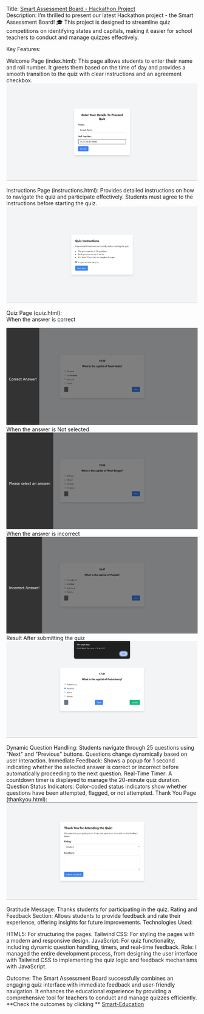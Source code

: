 Title: <a href="https://lokesh-reddy14.github.io/hackathon-Smart-Education/" target="_blank">Smart Assessment Board - Hackathon Project
</a><br/>
Description:
I’m thrilled to present our latest Hackathon project - the Smart Assessment Board! 🎓 This project is designed to streamline quiz competitions on identifying states and capitals, making it easier for school teachers to conduct and manage quizzes effectively.

Key Features:

Welcome Page (index.html): This page allows students to enter their name and roll number. It greets them based on the time of day and provides a smooth transition to the quiz with clear instructions and an agreement checkbox.
<img src="https://raw.githubusercontent.com/lokesh-reddy14/hackathon-Smart-Education/main/OUTPUT%20SCREENSHOTS/Screenshot%202024-08-19%20224827.png" alt="Smart-Education " />


Instructions Page (instructions.html): Provides detailed instructions on how to navigate the quiz and participate effectively. Students must agree to the instructions before starting the quiz.
<img src="https://raw.githubusercontent.com/lokesh-reddy14/hackathon-Smart-Education/main/OUTPUT%20SCREENSHOTS/Screenshot%202024-08-19%20224842.png" alt="Smart-Education  " />


Quiz Page (quiz.html):<br/>
When the answer is correct 

<img src="https://raw.githubusercontent.com/lokesh-reddy14/hackathon-Smart-Education/main/OUTPUT%20SCREENSHOTS/Screenshot%202024-08-19%20224920.png" alt="Smart-Education  " />
<br/>
When the answer is Not selected

<img src="https://raw.githubusercontent.com/lokesh-reddy14/hackathon-Smart-Education/main/OUTPUT%20SCREENSHOTS/Screenshot%202024-08-19%20224944.png" alt="Smart-Education  " />
<br/>
When the answer is incorrect

<img src="https://raw.githubusercontent.com/lokesh-reddy14/hackathon-Smart-Education/main/OUTPUT%20SCREENSHOTS/Screenshot%202024-08-19%20225002.png" alt="Smart-Education  " />
<br/>
Result After submitting the quiz

<img src="https://raw.githubusercontent.com/lokesh-reddy14/hackathon-Smart-Education/main/OUTPUT%20SCREENSHOTS/Screenshot%202024-08-19%20225110.png" alt="Smart-Education  " />





Dynamic Question Handling: Students navigate through 25 questions using "Next" and "Previous" buttons. Questions change dynamically based on user interaction.
Immediate Feedback: Shows a popup for 1 second indicating whether the selected answer is correct or incorrect before automatically proceeding to the next question.
Real-Time Timer: A countdown timer is displayed to manage the 20-minute quiz duration.
Question Status Indicators: Color-coded status indicators show whether questions have been attempted, flagged, or not attempted.
Thank You Page (thankyou.html):
<img src="https://raw.githubusercontent.com/lokesh-reddy14/hackathon-Smart-Education/main/OUTPUT%20SCREENSHOTS/Screenshot%202024-08-19%20225119.png" alt="Smart-Education  " />


Gratitude Message: Thanks students for participating in the quiz.
Rating and Feedback Section: Allows students to provide feedback and rate their experience, offering insights for future improvements.
Technologies Used:

HTML5: For structuring the pages.
Tailwind CSS: For styling the pages with a modern and responsive design.
JavaScript: For quiz functionality, including dynamic question handling, timers, and real-time feedback.
Role:
   I managed the entire development process, from designing the user interface with Tailwind CSS to implementing the quiz logic and feedback mechanisms with JavaScript.

Outcome:
The Smart Assessment Board successfully combines an engaging quiz interface with immediate feedback and user-friendly navigation. It enhances the educational experience by providing a comprehensive tool for teachers to conduct and manage quizzes efficiently.<br/>
**Check the outcomes by clicking ** <a href="https://lokesh-reddy14.github.io/hackathon-Smart-Education/" target="_blank">Smart-Education  </a><br/>
